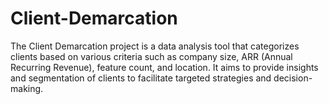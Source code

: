 # Client-Demarcation
The Client Demarcation project is a data analysis tool that categorizes clients based on various criteria such as company size, ARR (Annual Recurring Revenue), feature count, and location. It aims to provide insights and segmentation of clients to facilitate targeted strategies and decision-making.

